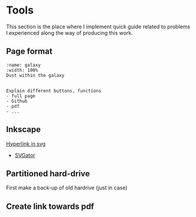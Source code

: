# Tools

This section is the place where I implement quick guide related to problems I experienced along the way of producing this work.

## Page format

```{figure} ../_static/assets/Guide_tour/Slide1.png
:name: galaxy
:width: 100%
Dust within the galaxy
```

```{note}

Explain different buttons, functions
- full page
- Github
- pdf
- ...

```

## Inkscape

[Hyperlink in svg](https://www.google.com/search?q=hyperlink+in+svg+inkscape&rlz=1C1YTUH_frFR1036FR1036&oq=hyperlink+in+svg+inkscape&aqs=chrome..69i57j33i22i29i30.9626j0j7&sourceid=chrome&ie=UTF-8#fpstate=ive&vld=cid:347e9356,vid:EoPGVN0Hv-8)

- [SVGator](https://www.svgator.com/)


## Partitioned hard-drive 

First make a back-up of old hardrive (just in case)

## Create link towards pdf






